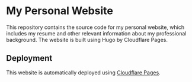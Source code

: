 # My Personal Website

This repository contains the source code for my personal website, which includes my resume and other relevant information about my professional background. The website is built using Hugo by Cloudflare Pages.

## Deployment

This website is automatically deployed using [Cloudflare Pages](https://pages.cloudflare.com/).
